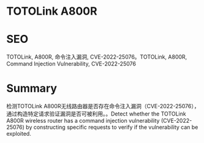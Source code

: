 # TOTOLink A800R
# SEO
TOTOLink, A800R, 命令注入漏洞, CVE-2022-25076。TOTOLink, A800R, Command Injection Vulnerability, CVE-2022-25076
# Summary
检测TOTOLink A800R无线路由器是否存在命令注入漏洞（CVE-2022-25076），通过构造特定请求验证漏洞是否可被利用。。Detect whether the TOTOLink A800R wireless router has a command injection vulnerability (CVE-2022-25076) by constructing specific requests to verify if the vulnerability can be exploited.
